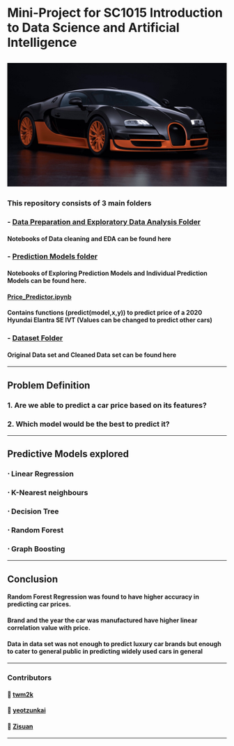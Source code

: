 # Mini-Project for SC1015 Introduction to Data Science and Artificial Intelligence
![alt text](https://github.com/yeotzunkai/CS1015MiniProject-DataScience_Python/blob/main/Images/Car.jpg "Source: https://www.bugatti.com/models/veyron-models/veyron-164-super-sport/")
---

### This repository consists of 3 main folders
###  - [Data Preparation and Exploratory Data Analysis Folder](https://github.com/yeotzunkai/CS1015MiniProject-DataScience_Python/tree/main/DSAI%20Project/Data%20Cleaning%20and%20Exploratory%20Data%20Analysis)
#### Notebooks of Data cleaning and EDA can be found here
###  - [Prediction Models folder](https://github.com/yeotzunkai/CS1015MiniProject-DataScience_Python/tree/main/DSAI%20Project/Model)
#### Notebooks of Exploring Prediction Models and Individual Prediction Models can be found here.
#### [Price_Predictor.ipynb](https://github.com/yeotzunkai/CS1015MiniProject-DataScience_Python/blob/main/DSAI%20Project/Model/Price_Predictor.ipynb)
#### Contains functions (predict(model,x,y)) to predict price of a 2020 Hyundai Elantra SE IVT (Values can be changed to predict other cars)
###  - [Dataset Folder](https://github.com/yeotzunkai/CS1015MiniProject-DataScience_Python/tree/main/DSAI%20Project/Dataset)
#### Original Data set and Cleaned Data set can be found here
---
## Problem Definition 
### 1. Are we able to predict a car price based on its features?
### 2. Which model would be the best to predict it?
---
## Predictive Models explored
### ⋅ Linear Regression
### ⋅ K-Nearest neighbours
### ⋅ Decision Tree
### ⋅ Random Forest 
### ⋅ Graph Boosting 
--- 
## Conclusion
#### Random Forest Regression was found to have higher accuracy in predicting car prices.
#### Brand and the year the car was manufactured have higher linear correlation value with price.
#### Data in data set was not enough to predict luxury car brands but enough to cater to general public in predicting widely used cars in general
---

### Contributors
#### 🤖 [twm2k](https://github.com/twm2k)
#### 🤖 [yeotzunkai](https://github.com/yeotzunkai)
#### 🤖 [Zisuan](https://github.com/Zisuan)
---
